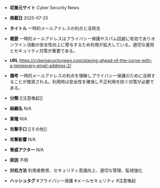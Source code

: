 - **収集元サイト**
Cyber Security News

- **掲載日**
2025-07-25

- **タイトル**
一時的メールアドレスの利点と活用法

- **概要**
一時的メールアドレスはプライバシー保護やスパム回避に有効でありオンライン活動の安全性向上に寄与するため利用が拡大している。適切な運用とセキュリティ対策が重要である。

- **URL**
https://cybersecuritynews.com/staying-ahead-of-the-curve-with-a-temporary-email-address-2/

- **備考**
一時的メールアドレスの利点を理解しプライバシー保護のために活用することが推奨される。利用時は安全性を確保し不正利用を防ぐ対策が必要である。

- **分類**
[[注意喚起]]

- **組織名**
N/A

- **業種**
N/A

- **攻撃手口**
[[その他]]

- **攻撃影響**
N/A

- **脅威アクター**
N/A

- **原因**
不明

- **対処方法**
利用者教育、セキュリティ意識向上、適切な管理、監視強化

- **ハッシュタグ**
#プライバシー保護 #メールセキュリティ #注意喚起
